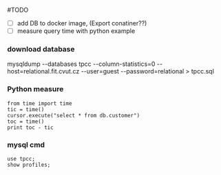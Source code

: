 #TODO
- [ ] add DB to docker image, (Export conatiner??)
- [ ] measure query time with python example

### download database
mysqldump --databases tpcc --column-statistics=0 --host=relational.fit.cvut.cz --user=guest --password=relational > tpcc.sql

### Python measure
```
from time import time
tic = time()
cursor.execute("select * from db.customer")
toc = time()
print toc - tic
```

### mysql cmd
```
use tpcc;
show profiles;
```
